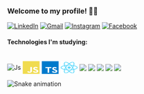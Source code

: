 ### Welcome to my profile! 🙋‍♀️

<div>
  <a href="https://github.com/mariane-limoli">
</div>
  
[![LinkedIn](https://img.shields.io/badge/LinkedIn-0077B5?style=for-the-badge&logo=linkedin&logoColor=white)](https://www.linkedin.com/in/mariane-limoli-77a85419a/)
[![Gmail](https://img.shields.io/badge/Gmail-D14836?style=for-the-badge&logo=gmail&logoColor=white)](mailto:marianelimoli@gmail.com)
[![Instagram](https://img.shields.io/badge/Instagram-E4405F?style=for-the-badge&logo=instagram&logoColor=white)](https://www.instagram.com/marianelimoli/)
[![Facebook](https://img.shields.io/badge/Facebook-1877F2?style=for-the-badge&logo=facebook&logoColor=white)](https://www.facebook.com/mariane.limoli)

  
#### Technologies I'm studying:
<div style="display: inline_block"><br/>
  
  <img align="center" alt="Js" height="30" width="40" src="https://cdn.jsdelivr.net/gh/devicons/devicon/icons/angularjs/angularjs-plain.svg" />
  <img align="center" alt="Js" height="30" width="40" src="https://raw.githubusercontent.com/devicons/devicon/master/icons/javascript/javascript-plain.svg">
  <img align="center" alt="Ts" height="30" width="40" src="https://raw.githubusercontent.com/devicons/devicon/master/icons/typescript/typescript-plain.svg">
  <img align="center" alt="React" height="30" width="40" src="https://raw.githubusercontent.com/devicons/devicon/master/icons/react/react-original.svg">
  <img align="center" alt"JAVA" src= "https://img.shields.io/badge/Java-ED8B00?style=for-the-badge&logo=java&logoColor=white"/>
  <img align="center" alt"C" src="https://img.shields.io/badge/C-00599C?style=for-the-badge&logo=c&logoColor=white"/>
  <img align="center" alt"C#" src="https://img.shields.io/badge/C%23-239120?style=for-the-badge&logo=c-sharp&logoColor=white"/>
  <img align="center" alt"HTML" src="https://img.shields.io/badge/HTML-239120?style=for-the-badge&logo=html5&logoColor=white"/>
  <img align="center" alt"CSS" src="https://img.shields.io/badge/CSS-239120?&style=for-the-badge&logo=css3&logoColor=white"/>
  
</div>

![Snake animation](https://github.com/mariane-limoli/mariane-limoli/blob/output/github-contribution-grid-snake.svg)
